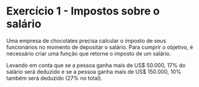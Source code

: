 # Exercício 1 - Impostos sobre o salário


Uma empresa de chocolates precisa calcular o imposto de seus funcionários no momento de depositar o salário. Para cumprir o objetivo, é necessário criar uma função que retorne o imposto de um salário.


Levando em conta que se a pessoa ganha mais de US$ 50.000, 17% do salário será deduzido e se a pessoa ganha mais de US$ 150.000, 10% também será deduzido (27% no total).
